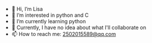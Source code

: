- 👋 Hi, I’m Lisa
- 👀 I’m interested in python and C
- 🌱 I’m currently learning python
- 💞️ Currently, I have no idea about what I'll collaborate on
- 📫 How to reach me: 2502015589@qq.com

<!---
2502015589/2502015589 is a ✨ special ✨ repository because its `README.md` (this file) appears on your GitHub profile.
You can click the Preview link to take a look at your changes.
--->
